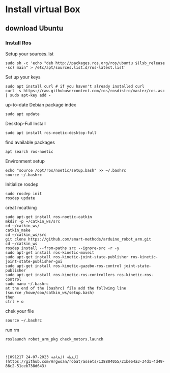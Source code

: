 # Install virtual Box
## download Ubuntu
### Install Ros
Setup your sources.list
```
sudo sh -c 'echo "deb http://packages.ros.org/ros/ubuntu $(lsb_release -sc) main" > /etc/apt/sources.list.d/ros-latest.list'
```
Set up your keys
```
sudo apt install curl # if you haven't already installed curl
curl -s https://raw.githubusercontent.com/ros/rosdistro/master/ros.asc | sudo apt-key add -
```
 up-to-date  Debian package index
 ```
 sudo apt update
```
Desktop-Full Install
```
sudo apt install ros-noetic-desktop-full
```
find available packages
```
apt search ros-noetic
```
Environment setup
```
echo "source /opt/ros/noetic/setup.bash" >> ~/.bashrc
source ~/.bashrc
```
Initialize rosdep
```
sudo rosdep init
rosdep update
```
creat mcatking 
```
sudo apt-get install ros-noetic-catkin
mkdir -p ~/catkin_ws/src
cd ~/catkin_ws/
catkin_make
cd ~/catkin_ws/src
git clone https://github.com/smart-methods/arduino_robot_arm.git 
cd ~/catkin_ws
rosdep install --from-paths src --ignore-src -r -y
sudo apt-get install ros-kinetic-moveit
sudo apt-get install ros-kinetic-joint-state-publisher ros-kinetic-joint-state-publisher-gui
sudo apt-get install ros-kinetic-gazebo-ros-control joint-state-publisher
sudo apt-get install ros-kinetic-ros-controllers ros-kinetic-ros-control
sudo nano ~/.bashrc
at the end of the (bashrc) file add the follwing line
(source /howe/ooo/catkin_ws/setup.bash)
then 
ctrl + o
```
chek your file
```
source ~/.bashrc
```
run rm 
```
roslaunch robot_arm_pkg check_motors.launch



![لقطة الشاشة 2023-07-24 091217](https://github.com/Argwoan/robat/assets/138804055/21be64a3-34d1-4d49-86c2-51ceb738d643)
